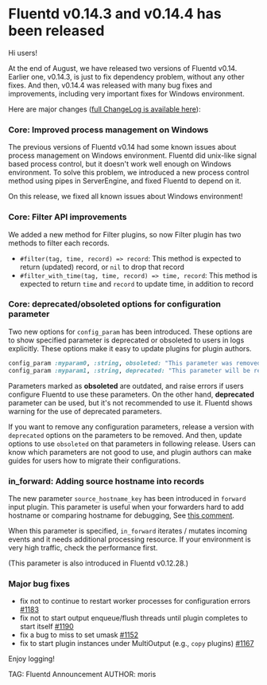 # Fluentd v0.14.3 and v0.14.4 has been released

Hi users!

At the end of August, we have released two versions of Fluentd v0.14. Earlier one, v0.14.3, is just to fix dependency problem, without any other fixes. And then, v0.14.4 was released with many bug fixes and improvements, including very important fixes for Windows environment.

Here are major changes ([full ChangeLog is available here](https://github.com/fluent/fluentd/blob/master/ChangeLog)):

### Core: Improved process management on Windows

The previous versions of Fluentd v0.14 had some known issues about process management on Windows environment. Fluentd did unix-like signal based process control, but it doesn't work well enough on Windows environment.
To solve this problem, we introduced a new process control method using pipes in ServerEngine, and fixed Fluentd to depend on it.

On this release, we fixed all known issues about Windows environment!

### Core: Filter API improvements

We added a new method for Filter plugins, so now Filter plugin has two methods to filter each records.

* `#filter(tag, time, record) => record`: This method is expected to return (updated) record, or `nil` to drop that record
* `#filter_with_time(tag, time, record) => time, record`: This method is expected to return `time` and `record` to update time, in addition to record

### Core: deprecated/obsoleted options for configuration parameter

Two new options for `config_param` has been introduced. These options are to show specified parameter is deprecated or obsoleted to users in logs explicitly. These options make it easy to update plugins for plugin authors.

```ruby
config_param :myparam0, :string, obsoleted: "This parameter was removed at v0.8.9. Use myparam2 instead."
config_param :myparam1, :string, deprecated: "This parameter will be removed at next major version. Use myparam2 instead."
```

Parameters marked as **obsoleted** are outdated, and raise errors if users configure Fluentd to use these parameters. On the other hand, **deprecated** parameter can be used, but it's not recommended to use it. Fluentd shows warning for the use of deprecated parameters.

If you want to remove any configuration parameters, release a version with `deprecated` options on the parameters to be removed. And then, update options to use `obsoleted` on that parameters in following release. Users can know which parameters are not good to use, and plugin authors can make guides for users how to migrate their configurations.

### in_forward: Adding source hostname into records

The new parameter `source_hostname_key` has been introduced in `forward` input plugin. This parameter is useful when your forwarders hard to add hostname or comparing hostname for debugging, See [this comment](https://github.com/fluent/fluentd/issues/804#issuecomment-184680949).

When this parameter is specified, `in_forward` iterates / mutates incoming events and it needs additional processing resource. If your environment is very high traffic, check the performance first.

(This parameter is also introduced in Fluentd v0.12.28.)

### Major bug fixes

* fix not to continue to restart worker processes for configuration errors [#1183](https://github.com/fluent/fluentd/pull/1183)
* fix not to start output enqueue/flush threads until plugin completes to start itself [#1190](https://github.com/fluent/fluentd/pull/1190)
* fix a bug to miss to set umask [#1152](https://github.com/fluent/fluentd/pull/1152)
* fix to start plugin instances under MultiOutput (e.g., `copy` plugins) [#1167](https://github.com/fluent/fluentd/pull/1167)

Enjoy logging!

TAG: Fluentd Announcement
AUTHOR: moris
